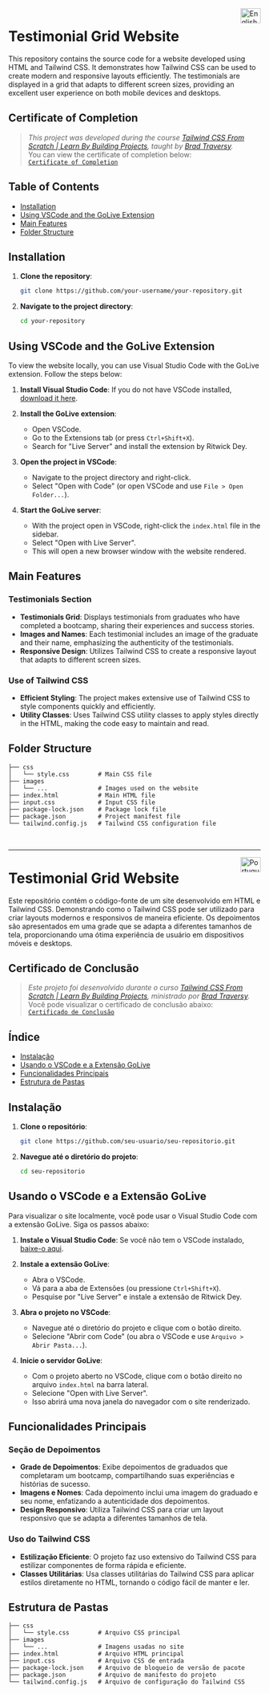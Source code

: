 <img align="right" height="30" width="40" src="https://www.svgrepo.com/show/508668/flag-us.svg" alt="English">

# Testimonial Grid Website

This repository contains the source code for a website developed using HTML and Tailwind CSS. It demonstrates how Tailwind CSS can be used to create modern and responsive layouts efficiently. The testimonials are displayed in a grid that adapts to different screen sizes, providing an excellent user experience on both mobile devices and desktops.

## Certificate of Completion

> _This project was developed during the course [Tailwind CSS From Scratch | Learn By Building Projects](https://www.udemy.com/course/tailwind-from-scratch/), taught by [Brad Traversy](https://www.udemy.com/user/brad-traversy/)._ <br>
> You can view the certificate of completion below: <br>
> [`Certificate of Completion`](https://github.com/gizellemanu/Testimonial-Grid/blob/main/CertificateTailwind.jpg)

<!-- You can also access the certificate directly [here](path/to/certificate.pdf). -->

## Table of Contents

- [Installation](#installation)
- [Using VSCode and the GoLive Extension](#using-vscode-and-the-golive-extension)
- [Main Features](#main-features)
- [Folder Structure](#folder-structure)

## Installation

1. **Clone the repository**:
    ```bash
    git clone https://github.com/your-username/your-repository.git
    ```

2. **Navigate to the project directory**:
    ```bash
    cd your-repository
    ```

## Using VSCode and the GoLive Extension

To view the website locally, you can use Visual Studio Code with the GoLive extension. Follow the steps below:

1. **Install Visual Studio Code**: If you do not have VSCode installed, [download it here](https://code.visualstudio.com/).

2. **Install the GoLive extension**:
    - Open VSCode.
    - Go to the Extensions tab (or press `Ctrl+Shift+X`).
    - Search for "Live Server" and install the extension by Ritwick Dey.

3. **Open the project in VSCode**:
    - Navigate to the project directory and right-click.
    - Select "Open with Code" (or open VSCode and use `File > Open Folder...`).

4. **Start the GoLive server**:
    - With the project open in VSCode, right-click the `index.html` file in the sidebar.
    - Select "Open with Live Server".
    - This will open a new browser window with the website rendered.

## Main Features

### Testimonials Section
- **Testimonials Grid**: Displays testimonials from graduates who have completed a bootcamp, sharing their experiences and success stories.
- **Images and Names**: Each testimonial includes an image of the graduate and their name, emphasizing the authenticity of the testimonials.
- **Responsive Design**: Utilizes Tailwind CSS to create a responsive layout that adapts to different screen sizes.

### Use of Tailwind CSS
- **Efficient Styling**: The project makes extensive use of Tailwind CSS to style components quickly and efficiently.
- **Utility Classes**: Uses Tailwind CSS utility classes to apply styles directly in the HTML, making the code easy to maintain and read.

## Folder Structure

```plaintext
├── css
│   └── style.css        # Main CSS file
├── images
│   └── ...              # Images used on the website
├── index.html           # Main HTML file
├── input.css            # Input CSS file
├── package-lock.json    # Package lock file
├── package.json         # Project manifest file
└── tailwind.config.js   # Tailwind CSS configuration file
```

<br>
<hr>
<img align="right" height="30" width="40" src="https://www.svgrepo.com/show/405433/flag-for-flag-brazil.svg" alt="Portugues">

# Testimonial Grid Website

Este repositório contém o código-fonte de um site desenvolvido em HTML e Tailwind CSS. Demonstrando como o Tailwind CSS pode ser utilizado para criar layouts modernos e responsivos de maneira eficiente. Os depoimentos são apresentados em uma grade que se adapta a diferentes tamanhos de tela, proporcionando uma ótima experiência de usuário em dispositivos móveis e desktops.

## Certificado de Conclusão

> _Este projeto foi desenvolvido durante o curso [Tailwind CSS From Scratch | Learn By Building Projects](https://www.udemy.com/course/tailwind-from-scratch/), ministrado por [Brad Traversy](https://www.udemy.com/user/brad-traversy/)._ <br>
> Você pode visualizar o certificado de conclusão abaixo: <br>
> [`Certificado de Conclusão`](https://github.com/gizellemanu/Testimonial-Grid/blob/main/Certificado.jpg)

<!-- Você também pode acessar o certificado diretamente [aqui](caminho/para/certificado.pdf). -->

## Índice

- [Instalação](#instalação)
- [Usando o VSCode e a Extensão GoLive](#usando-o-vscode-e-a-extensão-golive)
- [Funcionalidades Principais](#funcionalidades-principais)
- [Estrutura de Pastas](#estrutura-de-pastas)

## Instalação

1. **Clone o repositório**:
    ```bash
    git clone https://github.com/seu-usuario/seu-repositorio.git
    ```

2. **Navegue até o diretório do projeto**:
    ```bash
    cd seu-repositorio
    ```

## Usando o VSCode e a Extensão GoLive

Para visualizar o site localmente, você pode usar o Visual Studio Code com a extensão GoLive. Siga os passos abaixo:

1. **Instale o Visual Studio Code**: Se você não tem o VSCode instalado, [baixe-o aqui](https://code.visualstudio.com/).

2. **Instale a extensão GoLive**:
    - Abra o VSCode.
    - Vá para a aba de Extensões (ou pressione `Ctrl+Shift+X`).
    - Pesquise por "Live Server" e instale a extensão de Ritwick Dey.

3. **Abra o projeto no VSCode**:
    - Navegue até o diretório do projeto e clique com o botão direito.
    - Selecione "Abrir com Code" (ou abra o VSCode e use `Arquivo > Abrir Pasta...`).

4. **Inicie o servidor GoLive**:
    - Com o projeto aberto no VSCode, clique com o botão direito no arquivo `index.html` na barra lateral.
    - Selecione "Open with Live Server".
    - Isso abrirá uma nova janela do navegador com o site renderizado.

## Funcionalidades Principais

### Seção de Depoimentos
- **Grade de Depoimentos**: Exibe depoimentos de graduados que completaram um bootcamp, compartilhando suas experiências e histórias de sucesso.
- **Imagens e Nomes**: Cada depoimento inclui uma imagem do graduado e seu nome, enfatizando a autenticidade dos depoimentos.
- **Design Responsivo**: Utiliza Tailwind CSS para criar um layout responsivo que se adapta a diferentes tamanhos de tela.

### Uso do Tailwind CSS
- **Estilização Eficiente**: O projeto faz uso extensivo do Tailwind CSS para estilizar componentes de forma rápida e eficiente.
- **Classes Utilitárias**: Usa classes utilitárias do Tailwind CSS para aplicar estilos diretamente no HTML, tornando o código fácil de manter e ler.

## Estrutura de Pastas

```plaintext
├── css
│   └── style.css        # Arquivo CSS principal
├── images
│   └── ...              # Imagens usadas no site
├── index.html           # Arquivo HTML principal
├── input.css            # Arquivo CSS de entrada
├── package-lock.json    # Arquivo de bloqueio de versão de pacote
├── package.json         # Arquivo de manifesto do projeto
└── tailwind.config.js   # Arquivo de configuração do Tailwind CSS
```
